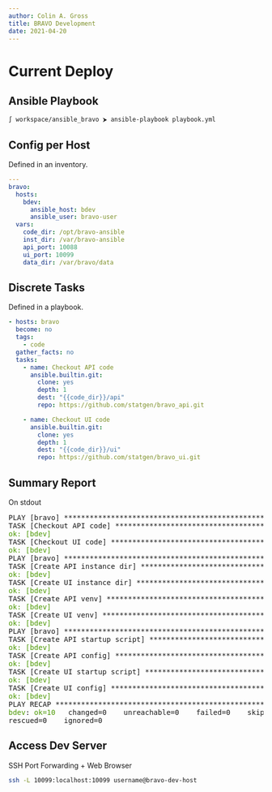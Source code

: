 ```yaml
---
author: Colin A. Gross
title: BRAVO Development
date: 2021-04-20
---
```


# Current Deploy

## Ansible Playbook 

```sh
∫ workspace/ansible_bravo ⮞ ansible-playbook playbook.yml
```

## Config per Host
Defined in an inventory.
```yml
---
bravo:
  hosts:
    bdev:
      ansible_host: bdev
      ansible_user: bravo-user
  vars:
    code_dir: /opt/bravo-ansible
    inst_dir: /var/bravo-ansible
    api_port: 10088 
    ui_port: 10099
    data_dir: /var/bravo/data
```

## Discrete Tasks
Defined in a playbook.
```yml
- hosts: bravo
  become: no
  tags:
    - code
  gather_facts: no
  tasks:
    - name: Checkout API code
      ansible.builtin.git:
        clone: yes
        depth: 1
        dest: "{{code_dir}}/api"
        repo: https://github.com/statgen/bravo_api.git

    - name: Checkout UI code
      ansible.builtin.git:
        clone: yes
        depth: 1
        dest: "{{code_dir}}/ui"
        repo: https://github.com/statgen/bravo_ui.git
```


## Summary Report
On stdout
<pre>
PLAY [bravo] ***********************************************
TASK [Checkout API code] ***********************************
<font color="#4E9A06">ok: [bdev]</font>
TASK [Checkout UI code] ************************************
<font color="#4E9A06">ok: [bdev]</font>
PLAY [bravo] ***********************************************
TASK [Create API instance dir] *****************************
<font color="#4E9A06">ok: [bdev]</font>
TASK [Create UI instance dir] ******************************
<font color="#4E9A06">ok: [bdev]</font>
TASK [Create API venv] *************************************
<font color="#4E9A06">ok: [bdev]</font>
TASK [Create UI venv] **************************************
<font color="#4E9A06">ok: [bdev]</font>
PLAY [bravo] ***********************************************
TASK [Create API startup script] ***************************
<font color="#4E9A06">ok: [bdev]</font>
TASK [Create API config] ***********************************
<font color="#4E9A06">ok: [bdev]</font>
TASK [Create UI startup script] ****************************
<font color="#4E9A06">ok: [bdev]</font>
TASK [Create UI config] ************************************
<font color="#4E9A06">ok: [bdev]</font>
PLAY RECAP *************************************************
<font color="#4E9A06">bdev</font>: <font color="#4E9A06">ok=10  </font> changed=0    unreachable=0    failed=0    skipped=0
rescued=0    ignored=0</pre>

## Access Dev Server 
SSH Port Forwarding + Web Browser
```sh
ssh -L 10099:localhost:10099 username@bravo-dev-host
```

